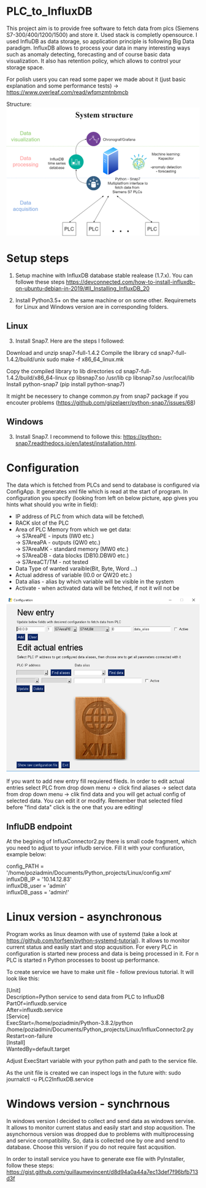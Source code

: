 # PLC_to_InfluxDB

This project aim is to provide free software to fetch data from plcs (Siemens S7-300/400/1200/1500) and store it. Used stack is completly opensource. I used InfluDB as data storage, so application principle is following Big Data paradigm. InfluxDB allows to process your data in many interesting ways such as anomaly detecting, forecasting and of course basic data visualization. It also has retention policy, which allows to control your storage space.

For polish users you can read some paper we made about it (just basic explanation and some performance tests) -> https://www.overleaf.com/read/wfqmzmtnbmcb

Structure:
![Alt text](img/Structure.png?raw=true "Structure")


# Setup steps

1. Setup machine with InfluxDB database stable realease (1.7.x). You can followe these steps
https://devconnected.com/how-to-install-influxdb-on-ubuntu-debian-in-2019/#II_Installing_InfluxDB_20

2. Install Python3.5+ on the same machine or on some other. 
Requiremets for Linux and Windows version are in corresponding folders.

## Linux
3. Install Snap7. Here are the steps I followed:

Download  and unzip snap7-full-1.4.2
Compile the library
cd snap7-full-1.4.2/build/unix
sudo make -f x86_64_linux.mk

Copy the compiled library to lib directories
cd snap7-full-1.4.2/build/x86_64-linux
cp libsnap7.so /usr/lib
cp libsnap7.so /usr/local/lib
Install python-snap7 (pip install python-snap7)

It might be necessery to change common.py from snap7 package if you encouter problems (https://github.com/gijzelaerr/python-snap7/issues/68)


## Windows
3. Install Snap7. I recommend to followe this: https://python-snap7.readthedocs.io/en/latest/installation.html.


# Configuration 

The data which is fetched from PLCs and send to database is configured via ConfigApp. It generates xml file which is read at the start of program. In configuration you specify (looking from left on below picture, app gives you hints what should you write in field):
- IP address of PLC from which data will be fetched\
- RACK slot of the PLC
- Area of PLC Memory from which we get data:\
  -> S7AreaPE - inputs (IW0 etc.)\
  -> S7AreaPA - outputs (QW0 etc.)\
  -> S7AreaMK - standard memory (MW0 etc.)\
  -> S7AreaDB - data blocks (DB10.DBW0 etc.)\
  -> S7AreaCT/TM - not tested
- Data Type of wanted varaible(Bit, Byte, Word ...)
- Actual address of variable (I0.0 or QW20 etc.)
- Data alias - alias by which variable will be visible in the system
- Activate - when activated data will be fetched, if not it will not be

![Alt text](img/configapp.PNG?raw=true "ConfigApp")

If you want to add new entry fill requiered fileds. In order to edit actual entries select PLC from drop down menu -> click find aliases -> select data from drop down menu -> clik find data and you will get actual config of selected data. You can edit it or modify. Remember that selected filed before "find data" click is the one that you are editing! 

## InfluDB endpoint

At the begining of InfluxConnector2.py there is small code fragment, which you need to adjust to your infludb service. Fill it with your confiuration, example below:

config_PATH = '/home/poziadmin/Documents/Python_projects/Linux/config.xml'\
influxDB_IP = '10.14.12.83'\
influxDB_user = 'admin'\
influxDB_pass = 'admin!'

# Linux version - asynchronous

Program works as linux deamon with use of systemd (take a look at https://github.com/torfsen/python-systemd-tutorial). It allows to monitor current status and easily start and stop acqusition. For every PLC in configuration is started new process and data is being processed in it. For n PLC is started n Python processes to boost up performance. 

To create service we have to make unit file - follow previous tutorial. It will look like this:

[Unit]\
Description=Python service to send data from PLC to InfluxDB\
PartOf=influxdb.service\
After=influxdb.service\
[Service]\
ExecStart=/home/poziadmin/Python-3.8.2/python /home/poziadmin/Documents/Python_projects/Linux/InfluxConnector2.py\
Restart=on-failure\
[Install]\
WantedBy=default.target

Adjust ExecStart variable with your python path and path to the service file.

As the unit file is created we can inspect logs in the future with:
sudo journalctl -u PLC2InfluxDB.service

# Windows version - synchrnous

In windows version I decided to collect and send data as windows servise. It allows to monitor current status and easily start and stop acqusition. The asynchornous version was dropped due to problems with multiprocessing and service compatibility. So, data is collected one by one and send to database. Choose this version if you do not require fast acqusition. 

In order to install service you have to generate exe file with PyInstaller, follow these steps:
https://gist.github.com/guillaumevincent/d8d94a0a44a7ec13def7f96bfb713d3f






